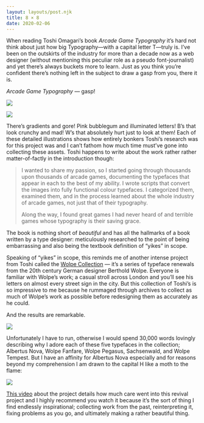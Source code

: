 ```yaml
---
layout: layouts/post.njk
title: 8 × 8
date: 2020-02-06
---
```


When reading Toshi Omagari’s book _Arcade Game Typography_ it’s hard not think about just how big Typography—with a capital letter T—truly is. I’ve been on the outskirts of the industry for more than a decade now as a web designer (without mentioning this peculiar role as a pseudo font-journalist) and yet there’s always buckets more to learn. Just as you think you’re confident there’s nothing left in the subject to draw a gasp from you, there it is.

_Arcade Game Typography_ — gasp!

![](https://buttondown.s3.us-west-2.amazonaws.com/images/e1ca5559-ca72-4c15-96b2-fa50ff19ded8.jpeg)

![](https://buttondown.s3.us-west-2.amazonaws.com/images/3d6f7b73-6482-4c8c-bfc5-a3c642351f89.jpeg)

There’s gradients and gore! Pink bubblegum and illuminated letters! B’s that look crunchy and mad! W’s that absolutely hurt just to look at them! Each of these detailed illustrations shows how entirely bonkers Toshi’s research was for this project was and I can’t fathom how much time must’ve gone into collecting these assets. Toshi happens to write about the work rather rather matter-of-factly in the introduction though:

> I wanted to share my passion, so I started going through thousands upon thousands of arcade games, documenting the typefaces that appear in each to the best of my ability. I wrote scripts that convert the images into fully functional colour typefaces. I categorized them, examined them, and in the process learned about the whole industry of arcade games, not just that of their typography.
>
> Along the way, I found great games I had never heard of and terrible games whose typography is their saving grace.

The book is nothing short of _beautiful_ and has all the hallmarks of a book written by a type designer: meticulously researched to the point of being embarrassing and also being the textbook definition of “yikes” in scope.

Speaking of “yikes” in scope, this reminds me of another intense project from Toshi called the [Wolpe Collection](https://www.monotype.com/fonts/the-wolpe-collection/) — it’s a series of typeface renewals from the 20th century German designer Berthold Wolpe. Everyone is familiar with Wolpe’s work; a casual stroll across London and you’ll see his letters on almost every street sign in the city. But this collection of Toshi’s is so impressive to me because he rummaged through archives to collect as much of Wolpe’s work as possible before redesigning them as accurately as he could.

And the results are remarkable.

![](https://buttondown.s3.us-west-2.amazonaws.com/images/114963e9-6cc2-40ab-8ed6-29d9a5c389f8.png)

Unfortunately I have to run, otherwise I would spend 30,000 words lovingly describing why I adore each of these five typefaces in the collection; Albertus Nova, Wolpe Fanfare, Wolpe Pegasus, Sachsenwald, and Wolpe Tempest. But I have an affinity for Albertus Nova especially and for reasons beyond my comprehension I am drawn to the capital H like a moth to the flame:

![](https://buttondown.s3.us-west-2.amazonaws.com/images/c123b0be-0b1a-4088-8749-8ba96848409e.png)

[This video](https://vimeo.com/235514450) about the project details how much care went into this revival project and I highly recommend you watch it because it’s the sort of thing I find endlessly inspirational; collecting work from the past, reinterpreting it, fixing problems as you go, and ultimately making a rather beautiful thing.
